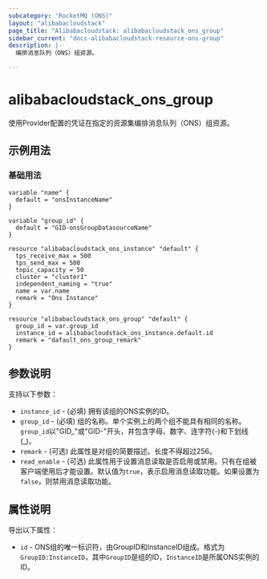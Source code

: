 ```yaml
---
subcategory: "RocketMQ (ONS)"
layout: "alibabacloudstack"
page_title: "Alibabacloudstack: alibabacloudstack_ons_group"
sidebar_current: "docs-alibabacloudstack-resource-ons-group"
description: |-
  编排消息队列（ONS）组资源。

---
```


# alibabacloudstack_ons_group

使用Provider配置的凭证在指定的资源集编排消息队列（ONS）组资源。


## 示例用法

### 基础用法

```
variable "name" {
  default = "onsInstanceName"
}

variable "group_id" {
  default = "GID-onsGroupDatasourceName"
}

resource "alibabacloudstack_ons_instance" "default" {
  tps_receive_max = 500
  tps_send_max = 500
  topic_capacity = 50
  cluster = "cluster1"
  independent_naming = "true"
  name = var.name
  remark = "Ons Instance"
}

resource "alibabacloudstack_ons_group" "default" {
  group_id = var.group_id
  instance_id = alibabacloudstack_ons_instance.default.id
  remark = "dafault_ons_group_remark"
}
```

## 参数说明

支持以下参数：

* `instance_id` - (必填) 拥有该组的ONS实例的ID。
* `group_id` - (必填) 组的名称。单个实例上的两个组不能具有相同的名称。`group_id`以"GID_"或"GID-"开头，并包含字母、数字、连字符(-)和下划线(_)。
* `remark` - (可选) 此属性是对组的简要描述。长度不得超过256。
* `read_enable` - (可选) 此属性用于设置消息读取是否启用或禁用。只有在组被客户端使用后才能设置。默认值为`true`，表示启用消息读取功能。如果设置为`false`，则禁用消息读取功能。

## 属性说明

导出以下属性：

* `id` - ONS组的唯一标识符，由GroupID和InstanceID组成。格式为`GroupID:InstanceID`，其中`GroupID`是组的ID，`InstanceID`是所属ONS实例的ID。